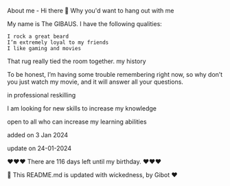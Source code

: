 
About me - Hi there 👋
Why you'd want to hang out with me

My name is The GIBAUS. I have the following qualities:

    I rock a great beard
    I’m extremely loyal to my friends
    I like gaming and movies

That rug really tied the room together.
my history

To be honest, I’m having some trouble remembering right now, so why don’t you just watch my movie, and it will answer all your questions.

in professional reskilling

I am looking for new skills to increase my knowledge

open to all who can increase my learning abilities

added on 3 Jan 2024

update on 24-01-2024

❤️❤️❤️  There are 116 days left until my birthday. ❤️❤️❤️

🤖 This README.md is updated with wickedness, by Gibot ❤️
